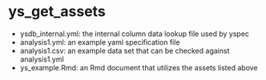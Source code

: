 # ys_get_assets

- ysdb_internal.yml: the internal column data lookup file used by yspec
- analysis1.yml: an example yaml specification file
- analysis1.csv: an example data set that can be checked against 
  analysis1.yml
- ys_example.Rmd: an Rmd document that utilizes the assets listed above
